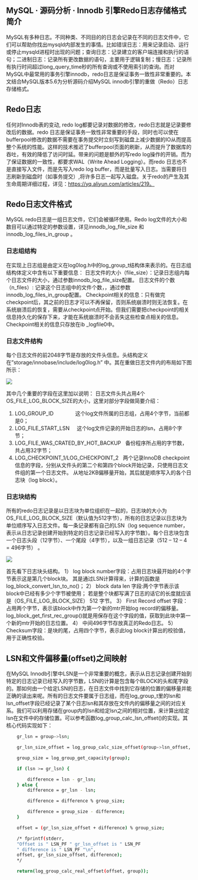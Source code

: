 ## MySQL · 源码分析 · Innodb 引擎Redo日志存储格式简介


MySQL有多种日志。不同种类、不同目的的日志会记录在不同的日志文件中，它们可以帮助你找出mysqld内部发生的事情。比如错误日志：用来记录启动、运行或停止mysqld进程时出现的问题；查询日志：记录建立的客户端连接和执行的语句；二进制日志：记录所有更改数据的语句，主要用于逻辑复制；慢日志：记录所有执行时间超过long_query_time秒的所有查询或不使用索引的查询。而对MySQL中最常用的事务引擎innodb，redo日志是保证事务一致性非常重要的。本文结合MySQL版本5.6为分析源码介绍MySQL innodb引擎的重做（Redo）日志存储格式。  

## Redo日志


任何对Innodb表的变动, redo log都要记录对数据的修改，redo日志就是记录要修改后的数据。redo 日志是保证事务一致性非常重要的手段，同时也可以使在bufferpool修改的数据不需要在事务提交时立刻写到磁盘上减少数据的IO从而提高整个系统的性能。这样的技术推迟了bufferpool页面的刷新，从而提升了数据库的吞吐，有效的降低了访问时延。带来的问题是额外的写redo log操作的开销。而为了保证数据的一致性，都要求WAL（Write Ahead Logging）。而redo 日志也不是直接写入文件，而是先写入redo log buffer，而是批量写入日志。当需要将日志刷新到磁盘时（如事务提交）,将许多日志一起写入磁盘。关于redo的产生及其生命周期详细过程，详见：https://yq.aliyun.com/articles/219。  

## Redo日志文件格式


MySQL redo日志是一组日志文件，它们会被循环使用。Redo log文件的大小和数目可以通过特定的参数设置，详见innodb_log_file_size 和 innodb_log_files_in_group 。  

### 日志组结构

在实现上日志组是由定义在log0log.h中的log_group_t结构体来表示的。在日志组结构体定义中含有以下重要信息：
日志文件的大小（file_size）：记录日志组内每个日志文件的大小，通过参数innodb_log_file_size配置。
日志文件的个数（n_files）: 记录这个日志组中的文件个数，，通过参数innodb_log_files_in_group配置。
Checkpoint相关的信息：只有做完checkpoint后，其之前的日志才可以不再保留，否则系统崩溃时则无法恢复。在系统崩溃后的恢复，需要从checkpoint点开始。但我们需要把checkpoint的相关信息持久化的保存下来，才能在系统崩溃时不会丢失这些检查点相关的信息。Checkpoint相关的信息只存放在ib _logfile0中。  

### 日志文件结构


每个日志文件的前2048字节是存放的文件头信息。头结构定义在”storage/innobase/include/log0log.h” 中。其在重做日志文件内的布局如下图所示：  


![][0]  


其中几个重要的字段在这里加以说明：
日志文件头共占用4个OS_FILE_LOG_BLOCK_SIZE的大小，这里对部分字段做简要介绍：
1) LOG_GROUP_ID               这个log文件所属的日志组，占用4个字节，当前都是0；
2) LOG_FILE_START_LSN     这个log文件记录的开始日志的lsn，占用8个字节；
3) LOG_FILE_WAS_CRATED_BY_HOT_BACKUP   备份程序所占用的字节数，共占用32字节；
4) LOG_CHECKPOINT_1/LOG_CHECKPOINT_2   两个记录InnoDB checkpoint信息的字段，分别从文件头的第二个和第四个block开始记录，只使用日志文件组的第一个日志文件。
从地址2KB偏移量开始，其后就是顺序写入的各个日志块（log block）。  

### 日志块结构


所有的redo日志记录是以日志块为单位组织在一起的，日志块的大小为OS_FILE_LOG_BLOCK_SIZE（默认值为512字节），所有的日志记录以日志块为单位顺序写入日志文件。每一条记录都有自己的LSN（log sequence number， 表示从日志记录创建开始到特定的日志记录已经写入的字节数）。每个日志块包含一个日志头段（12字节）、一个尾段（4字节），以及一组日志记录（512 – 12 – 4 = 496字节） 。  


![][1]  


首先看下日志块头结构。
1） log block number字段：占用日志块最开始的4个字节表示这是第几个block块。 其是通过LSN计算得来，计算的函数是log_block_convert_lsn_to_no()；
2） block data len 字段:两个字节表示该block中已经有多少个字节被使用； 若是整个块都写满了日志的话它的长度就应该是（OS_FILE_LOG_BLOCK_SIZE） 512 字节。
3） First Record offset 字段：占用两个字节，表示该block中作为第一个新的mtr开始log record的偏移量。log_block_get_first_rec_group()就是用保存在这个字段的值，获取到此块中第一个新的mtr开始的日志位置。
4） 中间496字节存放真正的Redo日志。
5） Checksum字段：是块的尾，占用四个字节，表示此log block计算出的校验值，用于正确性校验。  

## LSN和文件偏移量(offset)之间映射


在MySQL Innodb引擎中LSN是一个非常重要的概念，表示从日志记录创建开始到特定的日志记录已经写入的字节数，LSN的计算是包含每个BLOCK的头和尾字段的。那如何由一个给定LSN的日志，在日志文件中找到它存储的位置的偏移量并能正确的读出来呢。所有的日志文件要属于日志组，而在log_group_t里的lsn和lsn_offset字段已经记录了某个日志lsn和其存放在文件内的偏移量之间的对应关系。我们可以利用存储在group内的lsn和给定lsn之间的相对位置，来计算出给定lsn在文件中的存储位置。可以参考函数log_group_calc_lsn_offset()的实现。其核心代码实现如下：  

```bash
    gr_lsn = group->lsn;

    gr_lsn_size_offset = log_group_calc_size_offset(group->lsn_offset, group);

    group_size = log_group_get_capacity(group);

    if (lsn >= gr_lsn) {

        difference = lsn - gr_lsn;
    } else {
        difference = gr_lsn - lsn;

        difference = difference % group_size;

        difference = group_size - difference;
    }

    offset = (gr_lsn_size_offset + difference) % group_size;

    /* fprintf(stderr,
    "Offset is " LSN_PF " gr_lsn_offset is " LSN_PF
    " difference is " LSN_PF "\n",
    offset, gr_lsn_size_offset, difference);
    */

    return(log_group_calc_real_offset(offset, group));


```


[0]: http://ata2-img.cn-hangzhou.img-pub.aliyun-inc.com/d30c46601f22581f760bfb4d6305a36f.jpg
[1]: http://ata2-img.cn-hangzhou.img-pub.aliyun-inc.com/4ee6fa349c6aa9adb6b500bbe314e91f.jpg